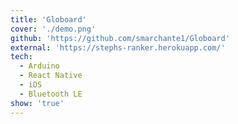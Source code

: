 ```yaml
---
title: 'Globoard'
cover: './demo.png'
github: 'https://github.com/smarchante1/Globoard'
external: 'https://stephs-ranker.herokuapp.com/'
tech:
  - Arduino
  - React Native
  - iOS
  - Bluetooth LE
show: 'true'
---
```

